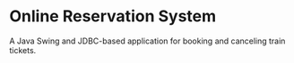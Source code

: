 # Online Reservation System

A Java Swing and JDBC-based application for booking and canceling train tickets.
